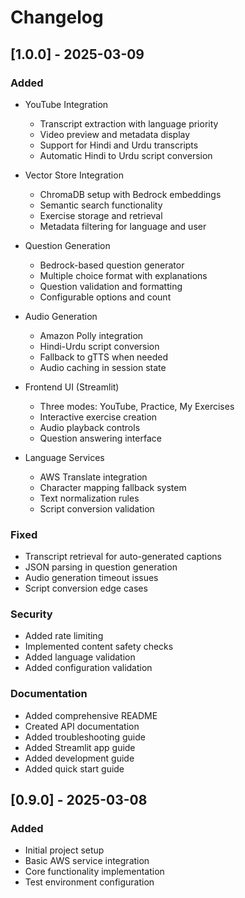 # Changelog

## [1.0.0] - 2025-03-09

### Added
- YouTube Integration
  - Transcript extraction with language priority
  - Video preview and metadata display
  - Support for Hindi and Urdu transcripts
  - Automatic Hindi to Urdu script conversion

- Vector Store Integration
  - ChromaDB setup with Bedrock embeddings
  - Semantic search functionality
  - Exercise storage and retrieval
  - Metadata filtering for language and user

- Question Generation
  - Bedrock-based question generator
  - Multiple choice format with explanations
  - Question validation and formatting
  - Configurable options and count

- Audio Generation
  - Amazon Polly integration
  - Hindi-Urdu script conversion
  - Fallback to gTTS when needed
  - Audio caching in session state

- Frontend UI (Streamlit)
  - Three modes: YouTube, Practice, My Exercises
  - Interactive exercise creation
  - Audio playback controls
  - Question answering interface

- Language Services
  - AWS Translate integration
  - Character mapping fallback system
  - Text normalization rules
  - Script conversion validation

### Fixed
- Transcript retrieval for auto-generated captions
- JSON parsing in question generation
- Audio generation timeout issues
- Script conversion edge cases

### Security
- Added rate limiting
- Implemented content safety checks
- Added language validation
- Added configuration validation

### Documentation
- Added comprehensive README
- Created API documentation
- Added troubleshooting guide
- Added Streamlit app guide
- Added development guide
- Added quick start guide

## [0.9.0] - 2025-03-08

### Added
- Initial project setup
- Basic AWS service integration
- Core functionality implementation
- Test environment configuration
